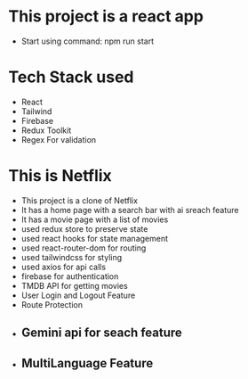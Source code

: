 # This project is a react app

 - Start using command: npm run start
 
# Tech Stack used
- React
- Tailwind
- Firebase
- Redux Toolkit
- Regex For validation

# This is Netflix 
- This project is a clone of Netflix
- It has a home page with a search bar with ai sreach feature
- It has a movie page with a list of movies
- used redux store to preserve state
- used react hooks for state management
- used react-router-dom for routing
- used tailwindcss for styling
- used axios for api calls
- firebase for authentication 
- TMDB API for getting movies
- User Login and Logout Feature
- Route Protection
- ## Gemini api for seach feature
- ## MultiLanguage Feature